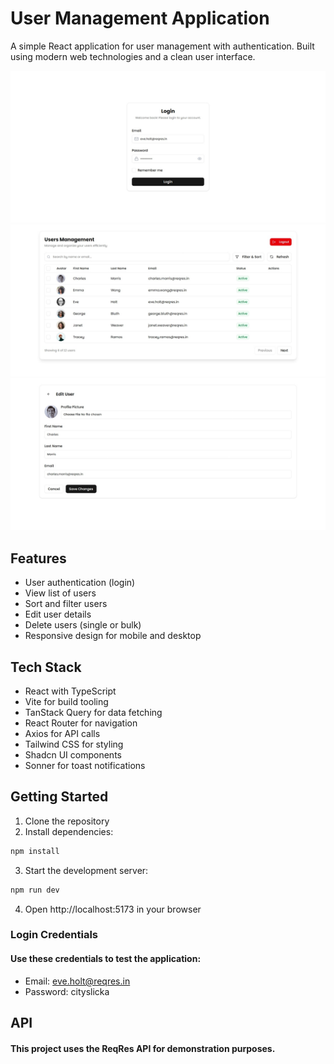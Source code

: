 # User Management Application

A simple React application for user management with authentication. Built using modern web technologies and a clean user interface.

![Login Screenshot](screenshots/Login.jpeg)
![Users Screenshot](screenshots/Users.jpeg)
![Edit User Screenshot](screenshots/EditUser.jpeg)

## Features

- User authentication (login)
- View list of users
- Sort and filter users
- Edit user details
- Delete users (single or bulk)
- Responsive design for mobile and desktop

## Tech Stack

- React with TypeScript
- Vite for build tooling
- TanStack Query for data fetching
- React Router for navigation
- Axios for API calls
- Tailwind CSS for styling
- Shadcn UI components
- Sonner for toast notifications

## Getting Started

1. Clone the repository
2. Install dependencies:
```bash
npm install
```
3. Start the development server:
```bash
npm run dev
```
4. Open http://localhost:5173 in your browser
### Login Credentials
#### Use these credentials to test the application:
- Email: eve.holt@reqres.in
- Password: cityslicka

## API
#### This project uses the ReqRes API for demonstration purposes.